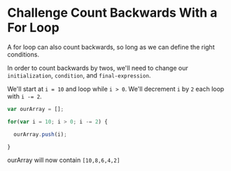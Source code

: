 # Challenge Count Backwards With a For Loop

A for loop can also count backwards, so long as we can define the right conditions.

In order to count backwards by twos, we'll need to change our `initialization`, `condition`, and `final-expression`.

We'll start at `i = 10` and loop while `i > 0`. We'll decrement `i` by `2` each loop with `i -= 2`.

```javascript
var ourArray = [];

for(var i = 10; i > 0; i -= 2) {

  ourArray.push(i);

}
```

ourArray will now contain `[10,8,6,4,2]`
